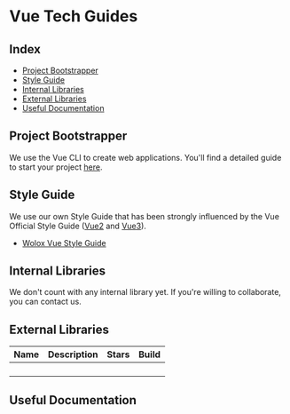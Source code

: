 # Vue Tech Guides

## Index

- [Project Bootstrapper](#project-bootstrapper)
- [Style Guide](#style-guide)
- [Internal Libraries](#internal-libraries)
- [External Libraries](#external-libraries)
- [Useful Documentation](#useful-documentation)

## Project Bootstrapper
We use the Vue CLI to create web applications. You'll find a detailed guide to start your project [here](./docs/kickoff.md).

## Style Guide

We use our own Style Guide that has been strongly influenced by the Vue Official Style Guide ([Vue2](https://vuejs.org/v2/style-guide/) and [Vue3](https://v3.vuejs.org/style-guide/)).
 - [Wolox Vue Style Guide](https://github.com/Wolox/tech-guides/tree/master/frontend/vue/style-guide.md)


## Internal Libraries

We don't count with any internal library yet. If you're willing to collaborate, you can contact us.

## External Libraries

|Name|Description|Stars|Build|
|----|-----------|-----|-----|
| | | | |
| | | | |
| | | | |
| | | | |

## Useful Documentation
